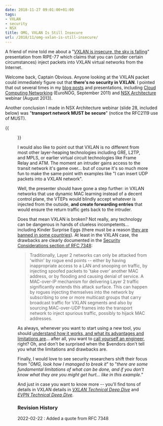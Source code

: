 ```yaml
---
date: 2018-11-27 09:01:00+01:00
tags:
- VXLAN
- security
- NSX
title: OMG, VXLAN Is Still Insecure
url: /2018/11/omg-vxlan-is-still-insecure/
---
```

A friend of mine told me about a "[VXLAN is insecure, the sky is falling](https://ripe77.ripe.net/presentations/32-vxlan-ripe77.pdf)" presentation from RIPE-77 which claims that you can (under certain circumstances) inject packets into VXLAN virtual networks from the Internet.

Welcome back, Captain Obvious. Anyone looking at the VXLAN packet could immediately figure out that **there's no security in VXLAN**. I pointed that out several times in my [blog posts](/2015/04/omg-vxlan-encapsulation-has-no-security/) and presentations, including [Cloud Computing Networking](https://my.ipspace.net/bin/get/CloudNet/Cloud%20Computing%20Networking%20(EuroNOG).pdf) (EuroNOG, September 2011) and [NSX Architecture](https://my.ipspace.net/bin/list?id=NSXArch) webinar (August 2013).
<!--more-->
Another conclusion I made in NSX Architecture webinar (slide 28, included below) was "**transport network MUST be secure**" (notice the RFC2119 use of MUST).

{{<figure src="/2018/11/s1600-VXLAN+Security.jpg">}}

I would also like to point out that VXLAN is no different from most other layer-heaping technologies including GRE, L2TP, and MPLS, or earlier virtual circuit technologies like Frame Relay and ATM. The moment an intruder gains access to the transit network it's game over... but of course it's so much more fun to make the same point with examples like "I can insert UDP packets into a VXLAN network".

Well, the presenter should have gone a step further: in VXLAN networks that use dynamic MAC learning instead of a decent control plane, the VTEPs would blindly accept whatever is injected from the outside, **and create forwarding entries** that would ensure the return traffic gets back to the intruder.

Does that mean VXLAN is broken? Not really, any technology can be dangerous in hands of clueless incompetents... including Kinder Surprise Eggs (there must be a reason [they are banned in some countries](https://en.wikipedia.org/wiki/Kinder_Surprise#United_States)). At least in the VXLAN case, the drawbacks are clearly documented in the [Security Considerations section of RFC 7348](https://datatracker.ietf.org/doc/html/rfc7348#section-7):

> Traditionally, Layer 2 networks can only be attacked from 'within' by rogue end points -- either by having inappropriate access to a LAN and snooping on traffic, by injecting spoofed packets to 'take over' another MAC address, or by flooding and causing denial of service. A MAC-over-IP mechanism for delivering Layer 2 traffic significantly extends this attack surface. This can happen by rogues injecting themselves into the network by subscribing to one or more multicast groups that carry broadcast traffic for VXLAN segments and also by sourcing MAC-over-UDP frames into the transport network to inject spurious traffic, possibly to hijack MAC addresses.

As always, whenever you want to start using a new tool, you should [understand how it works, and what its advantages and limitations are](https://my.ipspace.net/bin/list?id=NetAutSol&module=1#M1S4A)... after all, you want to [call yourself an engineer](/2018/01/how-to-become-better-networking-engineer/), right? Oh, and don't be surprised when the \$vendors don't tell you what the limitations and drawbacks are.

Finally, I would love to see security researchers shift their focus from "*OMG, look how I managed to break it*" to "*there are some fundamental limitations of what can be done, and if you don't know what they are you might get hurt... like in this example."*

And just in case you want to know more -- you'll find tons of details in VXLAN details in _[VXLAN Technical Deep Dive](https://www.ipspace.net/VXLAN_Technical_Deep_Dive)_ and _[EVPN Technical Deep Dive](https://www.ipspace.net/EVPN_Technical_Deep_Dive)_.

### Revision History

2022-02-22
: Added a quote from RFC 7348
